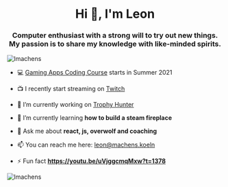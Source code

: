 <h1 align="center">Hi 👋, I'm Leon</h1>
<h3 align="center">Computer enthusiast with a strong will to try out new things. My passion is to share my knowledge with like-minded spirits.</h3>

<p align="left"> <img src="https://komarev.com/ghpvc/?username=lmachens&label=Profile%20views&color=0e75b6&style=flat" alt="lmachens" /> </p>

- 💻 [Gaming Apps Coding Course](https://machens.dev) starts in Summer 2021

- 📺 I recently start streaming on [Twitch](https://www.twitch.tv/coachleon)

- 🔭 I’m currently working on [Trophy Hunter](https://github.com/lmachens/trophy-hunter)

- 🌱 I’m currently learning **how to build a steam fireplace**

- 💬 Ask me about **react, js, overwolf and coaching**

- 📫 You can reach me here: leon@machens.koeln

- ⚡ Fun fact **https://youtu.be/uVjggcmqMxw?t=1378**

<p><img align="center" src="https://github-readme-streak-stats.herokuapp.com/?user=lmachens&theme=highcontrast" alt="lmachens" /></p>
